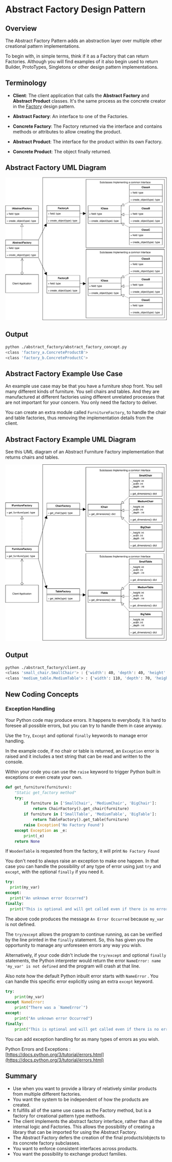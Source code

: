 # Abstract Factory Design Pattern

## Overview

The Abstract Factory Pattern adds an abstraction layer over multiple other creational pattern implementations.

To begin with, in simple terms, think if it as a Factory that can return Factories. Although you will find examples of it also begin used to return Builder, ProtoTypes, Singletons or other design pattern implementations.

## Terminology

* **Client**: The client application that calls the **Abstract Factory** and **Abstract Product** classes. It's the same process as the concrete creator in the [Factory](/factory#terminology) design pattern.

* **Abstract Factory**: An interface to one of the Factories.

* **Concrete Factory**: The Factory returned via the interface and contains methods or attributes to allow creating the product.

* **Abstract Product**: The interface for the product within its own Factory.

* **Concrete Product**: The object finally returned.

## Abstract Factory UML Diagram

![Abstract Factory Overview](/img/abstract_factory_concept.svg)

## Output

``` bash
python ./abstract_factory/abstract_factory_concept.py
<class 'factory_a.ConcreteProductB'>
<class 'factory_b.ConcreteProductC'>
```

## Abstract Factory Example Use Case

An example use case may be that you have a furniture shop front. You sell many different kinds of furniture. You sell chairs and tables. And they are manufactured at different factories using different unrelated processes that are not important for your concern. You only need the factory to deliver.

You can create an extra module called `FurnitureFactory`, to handle the chair and table factories, thus removing the implementation details from the client.

## Abstract Factory Example UML Diagram

See this UML diagram of an Abstract Furniture Factory implementation that returns chairs and tables.

![Abstract Furniture Factory](/img/abstract_furniture_factory.svg)

## Output

``` bash
python ./abstract_factory/client.py
<class 'small_chair.SmallChair'> : {'width': 40, 'depth': 40, 'height': 40}
<class 'medium_table.MediumTable'> : {'width': 110, 'depth': 70, 'height': 60}
```

## New Coding Concepts

### Exception Handling

Your Python code may produce errors. It happens to everybody. It is hard to foresee all possible errors, but you can try to handle them in case anyway.

Use the `Try`, `Except` and optional `finally` keywords to manage error handling.

In the example code, if no chair or table is returned, an `Exception` error is raised and it includes a text string that can be read and written to the console.

Within your code you can use the `raise` keyword to trigger Python built in exceptions or even create your own.

``` python
def get_furniture(furniture):
    "Static get_factory method"
    try:
        if furniture in ['SmallChair', 'MediumChair', 'BigChair']:
            return ChairFactory().get_chair(furniture)
        if furniture in ['SmallTable', 'MediumTable', 'BigTable']:
            return TableFactory().get_table(furniture)
        raise Exception('No Factory Found')
    except Exception as _e:
        print(_e)
    return None
```

If `WoodenTable` is requested from the factory, it will print `No Factory Found`

You don't need to always raise an exception to make one happen. In that case you can handle the possibility of any type of error using just `try` and `except`, with the optional `finally` if you need it.

``` python
try:
  print(my_var)
except:
  print("An unknown error Occurred")
finally:
  print("This is optional and will get called even if there is no error")
```

The above code produces the message `An Error Occurred` because `my_var` is not defined. 

The `try/except` allows the program to continue running, as can be verified by the line printed in the `finally` statement. So, this has given you the opportunity to manage any unforeseen errors any way you wish.

Alternatively, if your code didn't include the `try/except` and optional `finally` statements, the Python interpreter would return the error `NameError: name 'my_var' is not defined` and the program will crash at that line.

Also note how the default Python inbuilt error starts with `NameError` . You can handle this specific error explicitly using an extra `except` keyword.

``` python
try:
    print(my_var)
except NameError:
    print("There was a `NameError`")
except:
    print("An unknown error Occurred")
finally:
    print("This is optional and will get called even if there is no error")

```

You can add exception handling for as many types of errors as you wish.

Python Errors and Exceptions : [https://docs.python.org/3/tutorial/errors.html](https://docs.python.org/3/tutorial/errors.html)

## Summary

* Use when you want to provide a library of relatively similar products from multiple different factories.
* You want the system to be independent of how the products are created.
* It fulfills all of the same use cases as the Factory method, but is a factory for creational pattern type methods.
* The client implements the abstract factory interface, rather than all the internal logic and Factories. This allows the possibility of creating a library that can be imported for using the Abstract Factory.
* The Abstract Factory defers the creation of the final products/objects to its concrete factory subclasses. 
* You want to enforce consistent interfaces across products.
* You want the possibility to exchange product families.
